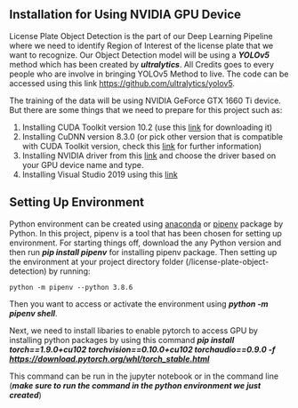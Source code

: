 ## Installation for Using NVIDIA GPU Device
License Plate Object Detection is the part of our Deep Learning Pipeline where we need to identify Region of Interest of the license plate that we want to recognize. Our Object Detection model will be using a ***YOLOv5*** method which has been created by ***ultralytics***. All Credits goes to every people who are involve in bringing YOLOv5 Method to live. The code can be accessed using this link https://github.com/ultralytics/yolov5.

The training of the data will be using NVIDIA GeForce GTX 1660 Ti device. But there are some things that we need to prepare for this project such as:
1. Installing CUDA Toolkit version 10.2 (use this [link](https://developer.nvidia.com/cuda-10.2-download-archive) for downloading it)
2. Installing CuDNN version 8.3.0 (or pick other version that is compatible with CUDA Toolkit version, check this [link](https://developer.nvidia.com/rdp/cudnn-archive) for further information)
3. Installing NVIDIA driver from this [link](https://www.nvidia.com/download/index.aspx) and choose the driver based on your GPU device name and type.
4. Installing Visual Studio 2019 using this [link](https://visualstudio.microsoft.com/thank-you-downloading-visual-studio/?sku=community&rel=16&utm_medium=microsoft&utm_source=docs.microsoft.com&utm_campaign=download+from+relnotes&utm_content=vs2019ga+button) 

## Setting Up Environment
Python environment can be created using [anaconda](https://www.anaconda.com/) or [pipenv](https://pipenv.pypa.io/en/latest/) package by Python. In this project, pipenv is a tool that has been chosen for setting up environment. For starting things off, download the any Python version and then run ***pip install pipenv*** for installing pipenv package. Then setting up the environment at your project directory folder (/license-plate-object-detection) by running: 

```python -m pipenv --python 3.8.6```

Then you want to access or activate the environment using ***python -m pipenv shell***.

Next, we need to install libaries to enable pytorch to access GPU by installing python packages by using this command
***pip install torch==1.9.0+cu102 torchvision==0.10.0+cu102 torchaudio==0.9.0 -f https://download.pytorch.org/whl/torch_stable.html***

This command can be run in the jupyter notebook or in the command line (***make sure to run the command in the python environment we just created***)
